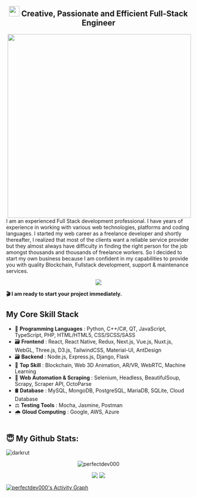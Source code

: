 <h2 align="center">
<img src="https://media.giphy.com/media/hvRJCLFzcasrR4ia7z/giphy.gif" width="28"> Creative, Passionate and Efficient Full-Stack Engineer</h2>
<p>
  <p>
    <img align="right" width="500" src="https://camo.githubusercontent.com/fa73289736064aba480d0708da37d7aa183a8c3e2bcc2f58c54285a3bbbeecc1/68747470733a2f2f7777772e61616c7068612e6e65742f77702d636f6e74656e742f75706c6f6164732f323032302f31322f66756c6c2d737461636b2d646576656c6f706d656e742e676966" />
  </p>
  <p>
    I am an experienced Full Stack development professional.
    I have years of experience in working with various web technologies, platforms and coding languages.
    I started my web career as a freelance developer and shortly thereafter, I realized that most of the clients
    want a reliable service provider but they almost always have difficulty in finding the right person
    for the job amongst thousands and thousands of freelance workers. So I decided to start my own business
    because I am confident in my capabilities to provide you with quality Blockchain,
    Fullstack development, support & maintenance services.
  </p>
</p>
<p align="center">
  <a href="https://github.com/perfectdev000"><img src="https://readme-typing-svg.herokuapp.com/?lines=Creative,%20Passionate%20and%20Efficient%20Full-Stack%20Software%20engineer;10+%2B%20years%20of%20hands-on%20experience;&center=true&width=800&height=45"></a>
</p>

<b> 🎬 I am ready to start your project immediately.</b>
## My Core Skill Stack
- 💽 <b>Programming Languages</b> : Python, C++/C#, QT, JavaScript, TypeScript, PHP, HTML/HTML5, CSS/SCSS/SASS
- 🗃 <b>Frontend</b> : React, React Native, Redux, Next.js, Vue.js, Nuxt.js, WebGL, Three.js, D3.js, TailwindCSS, Material-UI, AntDesign
- 🗃 <b>Backend</b> : Node.js, Express.js, Django, Flask
- 🥇 <b>Top Skill</b> : Blockchain, Web 3D Animation, AR/VR, WebRTC, Machine Learning
- 🛵 <b>Web Automation & Scraping</b> : Selenium, Headless, BeautifulSoup, Scrapy, Scraper API, OctoParse
- 🛢 <b>Database</b> : MySQL, MongoDB, PostgreSQL, MariaDB, SQLite, Cloud Database
- ⚖ <b>Testing Tools</b> : Mocha, Jasmine, Postman
- 🌧 <b>Gloud Computing</b> : Google, AWS, Azure
<br><br>
## <b>😇 My Github Stats</b>:
<p align="left"><img src="https://komarev.com/ghpvc/?username=perfectdev000&label=Profile%20views&color=0e75b6&style=flat" alt="darkrut" /> </p>
<p align="center" style="margin-bottom: 10px;"><img src="https://github-profile-trophy.vercel.app/?username=perfectdev000&column=7&theme=onedark" alt="perfectdev000" /></p>
<p align="center">
  <img src = "https://github-readme-stats.vercel.app/api?username=perfectdev000&show_icons=true&include_all_commits=true&count_private=true&theme=tokyonight"> 
  <img src = "https://github-readme-stats.vercel.app/api/top-langs/?username=perfectdev000&langs_count=8&layout=compact&theme=tokyonight&include_all_commits=true">
</p>
<a href="https://github.com/perfectdev000/perfectdev000">
  <img alt="perfectdev000's Activity Graph" src="https://activity-graph.herokuapp.com/graph?username=perfectdev000&bg_color=22222E&color=DDDD66&line=00FFFF&point=0000FF"/>
</a>
  
</p>
</details>
